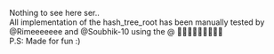 Nothing to see here ser..<br>
All implementation of the hash_tree_root has been manually tested by @Rimeeeeeee and @Soubhik-10 using the @
🚧🚧🚧🚧🚧🚧🚧🚧🚧
<br>
P.S: Made for fun :)

